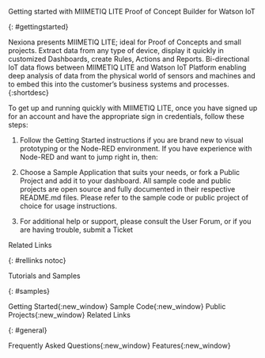 Getting started with MIIMETIQ LITE Proof of Concept Builder for Watson IoT

{: #gettingstarted}

Nexiona presents MIIMETIQ LITE; ideal for Proof of Concepts and small projects. Extract data from any type of device, display it quickly in customized Dashboards, create Rules, Actions and Reports. Bi-directional IoT data flows between MIIMETIQ LITE and Watson IoT Platform enabling deep analysis of data from the physical world of sensors and machines and to embed this into the customer’s business systems and processes. {:shortdesc}

To get up and running quickly with MIIMETIQ LITE, once you have signed up for an account and have the appropriate sign in credentials, follow these steps:

1. Follow the Getting Started instructions if you are brand new to visual prototyping or the Node-RED environment. If you have experience with Node-RED and want to jump right in, then:

2. Choose a Sample Application that suits your needs, or fork a Public Project and add it to your dashboard. All sample code and public projects are open source and fully documented in their respective README.md files. Please refer to the sample code or public project of choice for usage instructions.

3. For additional help or support, please consult the User Forum, or if you are having trouble, submit a Ticket


Related Links

{: #rellinks notoc}

Tutorials and Samples

{: #samples}

Getting Started{:new_window}
Sample Code{:new_window}
Public Projects{:new_window}
Related Links

{: #general}

Frequently Asked Questions{:new_window}
Features{:new_window}
